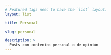 ```yaml
---
# Featured tags need to have the `list` layout.
layout: list

title: Personal

slug: personal

description: >
  Posts con contenido personal o de opinión
---
```

